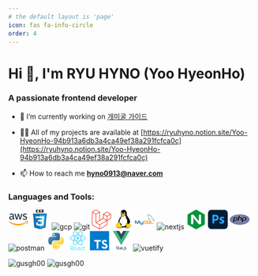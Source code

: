```yaml
---
# the default layout is 'page'
icon: fas fa-info-circle
order: 4
---
```


<h1 align="left">Hi 👋, I'm RYU HYNO (Yoo HyeonHo)</h1>
<h3 align="left">A passionate frontend developer</h3>

- 🔭 I’m currently working on [개미굴 가이드](https://gaemigul-guide.com)

- 👨‍💻 All of my projects are available at [https://ryuhyno.notion.site/Yoo-HyeonHo-94b913a6db3a4ca49ef38a291fcfca0c](https://ryuhyno.notion.site/Yoo-HyeonHo-94b913a6db3a4ca49ef38a291fcfca0c)

- 📫 How to reach me **hyno0913@naver.com**

<h3 align="left">Languages and Tools:</h3>
<p align="left">
  <img src="https://raw.githubusercontent.com/devicons/devicon/master/icons/amazonwebservices/amazonwebservices-original-wordmark.svg" alt="aws" width="40" height="40"/>
  <img src="https://raw.githubusercontent.com/devicons/devicon/master/icons/css3/css3-original-wordmark.svg" alt="css3" width="40" height="40"/>
  <img src="https://www.vectorlogo.zone/logos/google_cloud/google_cloud-icon.svg" alt="gcp" width="40" height="40"/>
  <img src="https://www.vectorlogo.zone/logos/git-scm/git-scm-icon.svg" alt="git" width="40" height="40"/>
  <img src="https://raw.githubusercontent.com/devicons/devicon/master/icons/laravel/laravel-original.svg" alt="laravel" width="40" height="40"/>
  <img src="https://raw.githubusercontent.com/devicons/devicon/master/icons/linux/linux-original.svg" alt="linux" width="40" height="40"/>
  <img src="https://raw.githubusercontent.com/devicons/devicon/master/icons/mysql/mysql-original-wordmark.svg" alt="mysql" width="40" height="40"/>
  <img src="https://cdn.worldvectorlogo.com/logos/nextjs-2.svg" alt="nextjs" width="40" height="40"/> 
  <img src="https://raw.githubusercontent.com/devicons/devicon/master/icons/nginx/nginx-original.svg" alt="nginx" width="40" height="40"/> 
  <img src="https://raw.githubusercontent.com/devicons/devicon/master/icons/photoshop/photoshop-original.svg" alt="photoshop" width="40" height="40"/> 
  <img src="https://raw.githubusercontent.com/devicons/devicon/master/icons/php/php-original.svg" alt="php" width="40" height="40"/> 
  <img src="https://www.vectorlogo.zone/logos/getpostman/getpostman-icon.svg" alt="postman" width="40" height="40"/> 
  <img src="https://raw.githubusercontent.com/devicons/devicon/master/icons/python/python-original.svg" alt="python" width="40" height="40"/> 
  <img src="https://raw.githubusercontent.com/devicons/devicon/master/icons/react/react-original-wordmark.svg" alt="react" width="40" height="40"/> 
  <img src="https://raw.githubusercontent.com/devicons/devicon/master/icons/typescript/typescript-original.svg" alt="typescript" width="40" height="40"/> 
  <img src="https://raw.githubusercontent.com/devicons/devicon/master/icons/vuejs/vuejs-original-wordmark.svg" alt="vuejs" width="40" height="40"/>  
  <img src="https://bestofjs.org/logos/vuetify.svg" alt="vuetify" width="40" height="40"/> 
</p>

<p>
  <img src="https://github-readme-stats.vercel.app/api/top-langs?username=gusgh00&show_icons=true&locale=en&layout=compact" alt="gusgh00" width="300" height="165"/>
  <img src="https://github-readme-stats.vercel.app/api?username=gusgh00&show_icons=true&locale=en" alt="gusgh00"  width="467" height="195"/>
</p>

